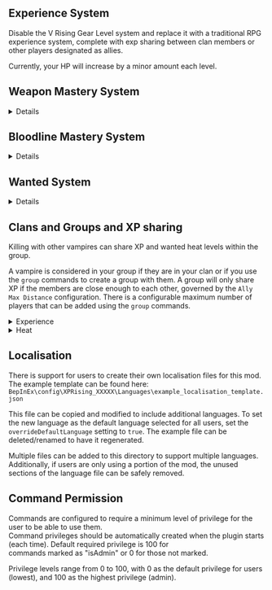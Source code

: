 ## Experience System

Disable the V Rising Gear Level system and replace it with a traditional RPG experience system,
complete with exp sharing between clan members or other players designated as allies.

Currently, your HP will increase by a minor amount each level.

## Weapon Mastery System
<details>

### Weapon Mastery
Mastering a weapon type will now progressively give extra bonuses to the character's stats.
Weapon/spell mastery will increase when the weapon/spell is used to damage a creature.

### Mastery Decay
When the vampire goes offline, all their weapon mastery will continuously decay until they come back online. This can be disabled.

### Effectiveness System
Effectiveness acts as a multiplier for the weapon mastery. The initial effectiveness starts at 100%.
When weapon mastery is reset using ".mastery reset <type>", the current mastery level is added to effectiveness and then is set to 0%.
As the vampire then increases in weapon mastery, the effective weapon mastery is `mastery * effectiveness`.

Effectiveness is specific for each mastery.

### Growth System
The growth system is used to determine how fast mastery can be gained at higher levels of effectiveness.
This means that higher effectiveness will slow to mastery gain (at 1, 200% effectiveness gives a mastery growth rate of 50%).
Config supports modifying the rate at which this growth slows. Set growth per effectiveness to 0 to have no change in growth. Higher numbers make the growth drop off slower.
Negative values have the same effect as positive (ie, -1 == 1 for the growth per effectiveness setting).

This is only relevant if the effectiveness system is turned on.

</details>

## Bloodline Mastery System
<details>

### Bloodlines
Feeding on enemies will progress the mastery of that bloodline. If the feeding is cancelled, to kill your victim, a smaller amount of mastery is granted.
As your bloodline grows in mastery it will provide scaling benefits to your stats.

Bloodline mastery for blood types that don't match your current blood will still be applied at a greatly reduced amount.
V Bloods will give increased mastery. They will work for all bloodlines.

`Merciless bloodlines` are enabled by default, which means to progress your bloodline's mastery
you need to feed on a target with same blood type AND it needs to be blood of higher quality than your bloodline's mastery.

The command is .bloodline or .bl

### Mastery Decay
When the vampire goes offline, all their bloodline mastery will continuously decay until they come back online. This can be disabled.

### Effectiveness System
Effectiveness acts as a multiplier for the bloodline mastery. The initial effectiveness starts at 100%.
When bloodline mastery is reset using ".bloodline reset <type>", the current mastery level is added to effectiveness and then is set to 0%.
As the vampire then increases in bloodline mastery, the effective bloodline mastery is `mastery * effectiveness`.

Effectiveness is specific for each bloodline.

### Growth System
The growth system is used to determine how fast mastery can be gained at higher levels of effectiveness.
This means that higher effectiveness will slow to mastery gain (at 1, 200% effectiveness gives a mastery growth rate of 50%).
Config supports modifying the rate at which this growth slows. Set growth per effectiveness to 0 to have no change in growth. Higher numbers make the growth drop off slower.
Negative values have the same effect as positive (ie, -1 == 1 for the growth per effectiveness setting).

This is only relevant if the effectiveness system is turned on.

</details>

## Wanted System
<details>
A system where every NPC you kill contributes to a wanted level system. As you kill more NPCs from a faction,
your wanted level will rise higher and higher.

As your wanted level increases, more difficult squads of ambushers will be sent by that faction to kill you.
Wanted levels for will eventually cooldown the longer you go without killing NPCs from a faction, so space out
your kills to ensure you don't get hunted by an extremely elite group of assassins.

Another way of lowering your wanted level is to kill Vampire Hunters.

Otherwise, if you are dead for any reason at all, your wanted level will reset back to 0.
```
Note:
- Ambush may only occur when the player is in combat.
- All mobs spawned by this system is assigned to Faction_VampireHunters
```
</details>

## Clans and Groups and XP sharing
Killing with other vampires can share XP and wanted heat levels within the group.

A vampire is considered in your group if they are in your clan or if you use the `group` commands to create a group with
them. A group will only share XP if the members are close enough to each other, governed by the `Ally Max Distance` configuration.
There is a configurable maximum number of players that can be added using the `group` commands.

<details>
<summary>Experience</summary>
Group XP is awarded based on the ratio of the average group level to the sum of the group level. It is then multiplied
by a bonus value `( 1.2^(group size - 1) )`, up to a maximum of `1.5`.
</details>

<details>
<summary>Heat</summary>
Increases in heat levels are applied uniformly for every member in the group.
</details>

## Localisation
There is support for users to create their own localisation files for this mod.\
The example template can be found here: `BepInEx\config\XPRising_XXXXX\Languages\example_localisation_template.json`

This file can be copied and modified to include additional languages. To set the new language as the default language selected for all users, set the `overrideDefaultLanguage` setting to `true`. The example file can be deleted/renamed to have it regenerated.

Multiple files can be added to this directory to support multiple languages.\
Additionally, if users are only using a portion of the mod, the unused sections of the language file can be safely removed.

## Command Permission
Commands are configured to require a minimum level of privilege for the user to be able to use them.\
Command privileges should be automatically created when the plugin starts (each time). Default required privilege is 100 for\
commands marked as "isAdmin" or 0 for those not marked.

Privilege levels range from 0 to 100, with 0 as the default privilege for users (lowest), and 100 as the highest privilege (admin).